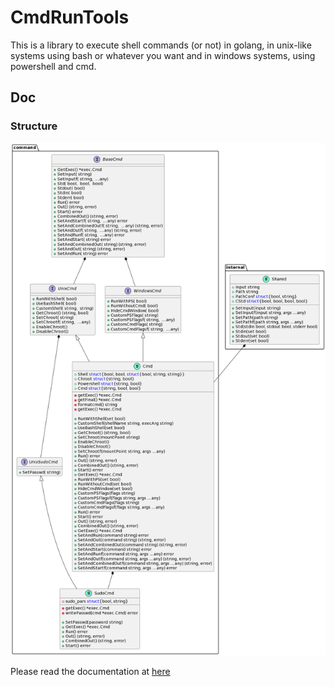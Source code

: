 
# CmdRunTools

This is a library to execute shell commands (or not) in golang, in unix-like systems using bash or whatever you want and in windows systems, using powershell and cmd.

## Doc

### Structure

![structure](./structure.png)

Please read the documentation at [here](https://pkg.go.dev/github.com/Tom5521/CmdRunTools)
